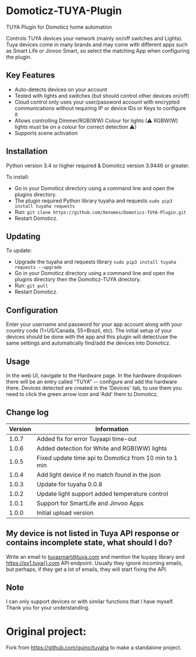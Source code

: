 # Domoticz-TUYA-Plugin
TUYA Plugin for Domoticz home automation

Controls TUYA devices your network (mainly on/off switches and Lights). Tuya devices come in many brands and may come with different apps such as Smart Life or Jinvoo Smart, so select the matching App when configuring the plugin.

## Key Features

* Auto-detects devices on your account
* Tested with lights and switches (but should control other devices on/off)
* Cloud control only uses your user/password account with encrypted communications without requiring IP or device IDs or Keys to configure it
* Allows controlling Dimmer/RGB(WW) Colour for lights (⚠ RGBW(W) lights must be on a colour for correct detection ⚠)
* Supports scene activation

## Installation

Python version 3.4 or higher required & Domoticz version 3.9446 or greater.

To install:
* Go in your Domoticz directory using a command line and open the plugins directory.
* The plugin required Python library tuyaha and requests ```sudo pip3 install tuyaha requests```
* Run: ```git clone https://github.com/Xenomes/Domoticz-TUYA-Plugin.git```
* Restart Domoticz.

## Updating

To update:
* Upgrade the tuyaha and requests library ```sudo pip3 install tuyaha requests --upgrade```
* Go in your Domoticz directory using a command line and open the plugins directory then the Domoticz-TUYA directory.
* Run: ```git pull```
* Restart Domoticz.

## Configuration

Enter your username and password for your app account along with your country code (1=US/Canada, 55=Brazil, etc). The initial setup of your devices should be done with the app and this plugin will detect/use the same settings and automatically find/add the devices into Domoticz.

## Usage

In the web UI, navigate to the Hardware page. In the hardware dropdown there will be an entry called "TUYA" -- configure and add the hardware there.
Devices detected are created in the 'Devices' tab, to use them you need to click the green arrow icon and 'Add' them to Domoticz.

## Change log

| Version | Information|
| ----- | ---------- |
| 1.0.7 | Added fix for error Tuyaapi time-out|
| 1.0.6 | Added detection for White and RGB(WW) lights|
| 1.0.5 | Fixed update time api to Domoticz from 10 min to 1 min |
| 1.0.4 | Add light device if no match found in the json |
| 1.0.3 | Update for tuyaha 0.0.8 |
| 1.0.2 | Update light support added temperature control |
| 1.0.1 | Support for SmartLife and Jinvoo Apps |
| 1.0.0 | Initial upload version |

## My device is not listed in Tuya API response or contains incomplete state, what should I do?

Write an email to tuyasmart@tuya.com and mention the tuyapy library and https://px1.tuya{}.com API endpoint. Usually they ignore incoming emails, but perhaps, if they get a lot of emails, they will start fixing the API.

## Note

I can only support devices or with similar functions that I have myself. Thank you for your understanding.

# Original project:

Fork from https://github.com/guino/tuyaha to make a standalone project.
